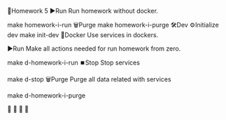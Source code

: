 📝Homework 5
▶️Run
Run homework without docker.

make homework-i-run
🗑️Purge
make homework-i-purge
🛠️Dev
⚙️Initialize dev
make init-dev
🐳Docker
Use services in dockers.

▶️Run
Make all actions needed for run homework from zero.

make d-homework-i-run
⏹️Stop
Stop services

make d-stop
🗑️Purge
Purge all data related with services

make d-homework-i-purge

😤 😤 😤 😤